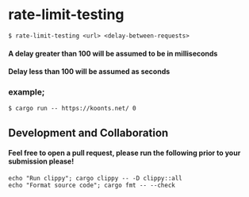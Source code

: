 # rate-limit-testing

```$ rate-limit-testing <url> <delay-between-requests>```
#### A delay greater than 100 will be assumed to be in milliseconds
#### Delay less than 100 will be assumed as seconds

### example;
```$ cargo run -- https://koonts.net/ 0```

## Development and Collaboration
#### Feel free to open a pull request, please run the following prior to your submission please!
    echo "Run clippy"; cargo clippy -- -D clippy::all
    echo "Format source code"; cargo fmt -- --check

